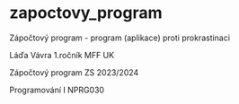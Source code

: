 # zapoctovy_program
Zápočtový program - program (aplikace) proti prokrastinaci

Láďa Vávra 
1.ročník MFF UK 

Zápočtový program 
ZS 2023/2024

Programování I 
NPRG030
